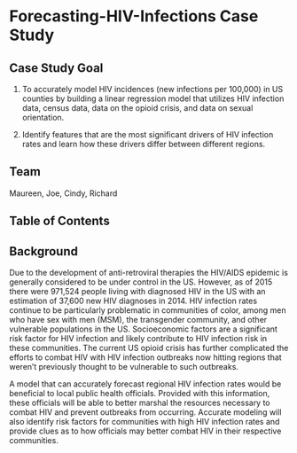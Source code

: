 # Forecasting-HIV-Infections Case Study

## Case Study Goal
1)	To accurately model HIV incidences (new infections per 100,000) in US 
counties by building a linear regression model that utilizes HIV infection data,
census data, data on the opioid crisis, and data on sexual orientation.

2)	Identify features that are the most significant drivers of HIV infection 
rates and learn how these drivers differ between different regions.

## Team
Maureen, Joe, Cindy, Richard

## Table of Contents

## Background
Due to the development of anti-retroviral therapies the HIV/AIDS epidemic is 
generally considered to be under control in the US.  However, as of 2015 there 
were 971,524 people living with diagnosed HIV in the US with an estimation of 
37,600 new HIV diagnoses in 2014.  HIV infection rates continue to be particularly
problematic in communities of color, among men who have sex with men (MSM), the
transgender community, and other vulnerable populations in the US. Socioeconomic 
factors are a significant risk factor for HIV infection and likely contribute 
to HIV infection risk in these communities.  The current US opioid crisis has 
further complicated the efforts to combat HIV with HIV infection outbreaks now 
hitting regions that weren’t previously thought to be vulnerable to such outbreaks.  

A model that can accurately forecast regional HIV infection rates would be 
beneficial to local public health officials.  Provided with this information, 
these officials will be able to better marshal the resources necessary to combat
HIV and prevent outbreaks from occurring.  Accurate modeling will also identify 
risk factors for communities with high HIV infection rates and provide clues 
as to how officials may better combat HIV in their respective communities.
